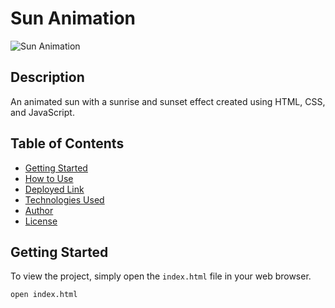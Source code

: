# Sun Animation

![Sun Animation](screenshot.png)

## Description

An animated sun with a sunrise and sunset effect created using HTML, CSS, and JavaScript.

## Table of Contents

- [Getting Started](#getting-started)
- [How to Use](#how-to-use)
- [Deployed Link](#deployed-link)
- [Technologies Used](#technologies-used)
- [Author](#author)
- [License](#license)

## Getting Started

To view the project, simply open the `index.html` file in your web browser.

```bash
open index.html
